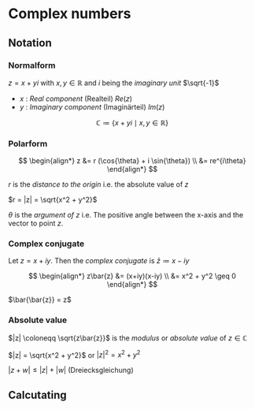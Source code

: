 # Complex numbers

## Notation

### Normalform

$z = x + yi$ with $x,y \in \mathbb{R}$ and $i$ being the *imaginary unit* $\sqrt{-1}$

* $x$ : *Real component* (Realteil) $Re(z)$
* $y$ : *Imaginary component* (Imaginärteil) $Im(z)$

$$\mathbb{C} \coloneqq \lbrace x+yi \mid x,y \in \mathbb{R} \rbrace$$

### Polarform

$$
\begin{align*}
z &= r (\cos{\theta} + i \sin{\theta}) \\
  &= re^{i\theta}
\end{align*}
$$

$r$ is the *distance to the origin*
i.e. the absolute value of $z$

$r = |z| = \sqrt{x^2 + y^2}$

$\theta$ is the *argument of $z$* i.e. The positive angle between the x-axis and the vector to point $z$.

### Complex conjugate
Let $z = x + iy$. Then the *complex conjugate* is $\bar{z} \coloneqq x-iy$

$$
\begin{align*}
z\bar{z} &= (x+iy)(x-iy) \\
&= x^2 + y^2 \geq 0
\end{align*}
$$

$\bar{\bar{z}} = z$

### Absolute value

$|z| \coloneqq \sqrt{z\bar{z}}$ is the *modulus* or *absolute value* of $z \in \mathbb{C}$

$|z| = \sqrt{x^2 + y^2}$ or $|z|^2 = x^2 + y^2$

$|z + w| \leq |z| + |w|$ (Dreiecksgleichung)

## Calcutating
